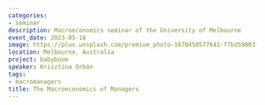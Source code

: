```yaml
---
categories:
- seminar
description: Macroeconomics seminar of the University of Melbourne
event_date: 2023-05-18
image: https://plus.unsplash.com/premium_photo-1670450577641-f7bd59003ff2?q=80&w=2664&auto=format&fit=crop&ixlib=rb-4.0.3&ixid=M3wxMjA3fDB8MHxwaG90by1wYWdlfHx8fGVufDB8fHx8fA%3D%3D
location: Melbourne, Australia
project: babyboom
speaker: Krisztina Orbán
tags:
- macromanagers
title: The Macroeconomics of Managers
---
```


